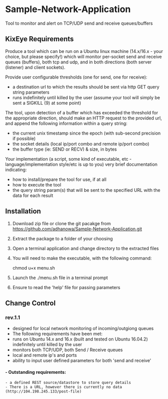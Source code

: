 # Sample-Network-Application
Tool to monitor and alert on TCP/UDP send and receive queues/buffers

## KixEye Requirements

Produce a tool which can be run on a Ubuntu linux machine (14.x/16.x - your choice, but please specify!) which will monitor per-socket send and receive queues (buffers), both tcp and udp, and in both directions (both server (listener) and client sockets).

Provide user configurable thresholds (one for send, one for receive):
  - a destination url to which the results should be sent via http GET query string parameters
  - runs indefinitely until killed by the user (assume your tool will simply be sent a SIGKILL (9) at some point)

The tool, upon detection of a buffer which has exceeded the threshold for the appropriate direction, should make an HTTP request to the provided url, and append the following information within a query string:

  - the current unix timestamp since the epoch (with sub-second precision if possible)
  - the socket details (local ip/port combo and remote ip/port combo)
  - the buffer type (ie: SEND or RECV) & size, in bytes

Your implementation (a script, some kind of executable, etc - language/implementation style/etc is up to you) very brief documentation indicating:

  - how to install/prepare the tool for use, if at all
  - how to execute the tool
  - the query string param(s) that will be sent to the specified URL with the data for each result

## Installation

1. Download zip file or clone the git pacakge from https://github.com/adhanowa/Sample-Network-Application.git
2. Extract the package to a folder of your choosing
3. Open a terminal application and change directory to the extracted files
4. You will need to make the executable, with the following command:

    chmod u+x menu.sh

5. Launch the ./menu.sh file in a terminal prompt
6. Ensure to read the 'help' file for passing parameters

## Change Control

### rev.1.1

 - designed for local network monitoring of incoming/outgiong queues
 - The following requirements have been met:
  - runs on Ubuntu 14.x and 16.x (built and tested on Ubuntu 16.04.2) indefinitely until killed by the user
  - monitors both TCP/UDP, both Send / Receive queues
  - local and remote ip's and ports
  - ability to input user defined parameters for both 'send and receive'

   #### - Outstanding requirements:
    - a defined REST source/datastore to store query details
    - There is a URL, however there is currently no data (http://104.198.245.133/post-file)


